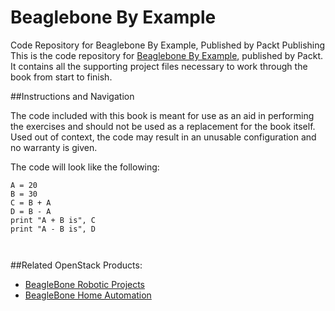 # Beaglebone By Example
Code Repository for Beaglebone By Example, Published by Packt Publishing
This is the code repository for [Beaglebone By Example](https://www.packtpub.com/hardware-and-creative/beaglebone-example?utm_source=Github&utm_medium=repository&utm_campaign=9781785285059
), published by Packt. It contains all the supporting project files necessary to work through the book from start to finish.

##Instructions and Navigation

The code included with this book is meant for use as an aid in performing the exercises and should not be used as a replacement for the book itself.
Used out of context, the code may result in an unusable configuration and no warranty is given.

The code will look like the following:
```
A = 20
B = 30
C = B + A
D = B - A
print "A + B is", C
print "A - B is", D



```


##Related OpenStack Products:

* [BeagleBone Robotic Projects](https://www.packtpub.com/hardware-and-creative/beaglebone-robotic-projects?utm_source=Github&utm_medium=repository&utm_campaign=9781783559329)
* [BeagleBone Home Automation](https://www.packtpub.com/hardware-and-creative/beaglebone-home-automation?utm_source=Github&utm_medium=repository&utm_campaign=9781783285730)



